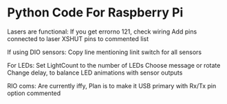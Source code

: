 # Python Code For Raspberry Pi
Lasers are functional:
    If you get errorno 121, check wiring
    Add pins connected to laser XSHUT pins to commented list
    
If using DIO sensors: 
    Copy line mentioning linit switch for all sensors

For LEDs:
    Set LightCount to the number of LEDs
    Choose message or rotate
    Change delay, to balance LED animations with sensor outputs
  
RIO coms:
    Are currently iffy, Plan is to make it USB primary with Rx/Tx pin option commented

